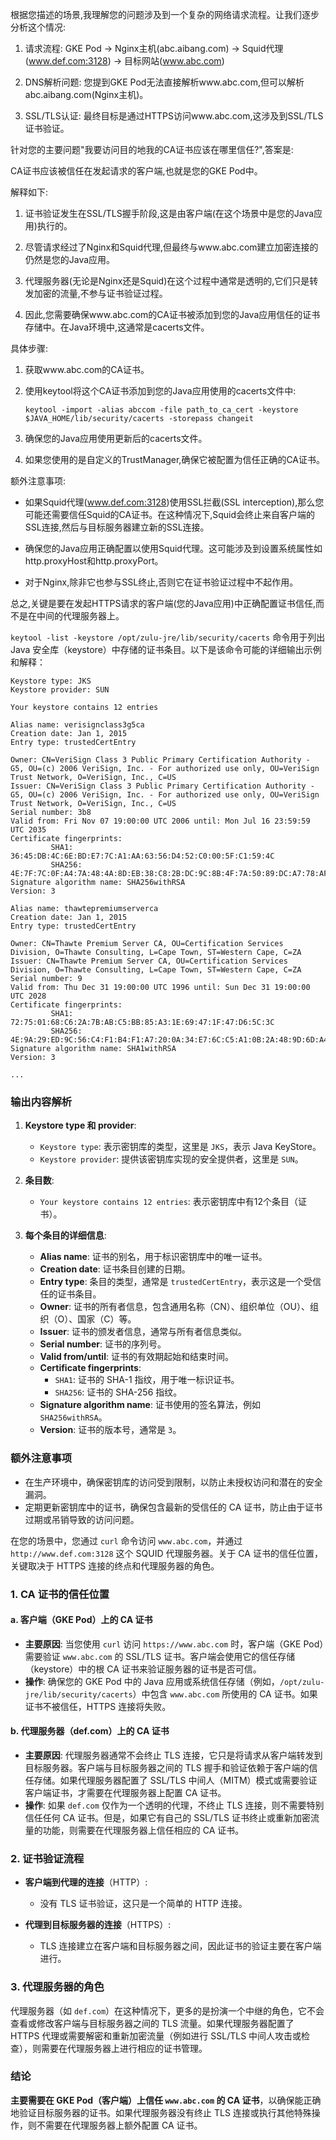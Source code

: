 
根据您描述的场景,我理解您的问题涉及到一个复杂的网络请求流程。让我们逐步分析这个情况:

1. 请求流程:
   GKE Pod -> Nginx主机(abc.aibang.com) -> Squid代理(www.def.com:3128) -> 目标网站(www.abc.com)

2. DNS解析问题:
   您提到GKE Pod无法直接解析www.abc.com,但可以解析abc.aibang.com(Nginx主机)。

3. SSL/TLS认证:
   最终目标是通过HTTPS访问www.abc.com,这涉及到SSL/TLS证书验证。

针对您的主要问题"我要访问目的地我的CA证书应该在哪里信任?",答案是:

CA证书应该被信任在发起请求的客户端,也就是您的GKE Pod中。

解释如下:

1. 证书验证发生在SSL/TLS握手阶段,这是由客户端(在这个场景中是您的Java应用)执行的。

2. 尽管请求经过了Nginx和Squid代理,但最终与www.abc.com建立加密连接的仍然是您的Java应用。

3. 代理服务器(无论是Nginx还是Squid)在这个过程中通常是透明的,它们只是转发加密的流量,不参与证书验证过程。

4. 因此,您需要确保www.abc.com的CA证书被添加到您的Java应用信任的证书存储中。在Java环境中,这通常是cacerts文件。

具体步骤:

1. 获取www.abc.com的CA证书。
2. 使用keytool将这个CA证书添加到您的Java应用使用的cacerts文件中:

   ```
   keytool -import -alias abccom -file path_to_ca_cert -keystore $JAVA_HOME/lib/security/cacerts -storepass changeit
   ```

3. 确保您的Java应用使用更新后的cacerts文件。

4. 如果您使用的是自定义的TrustManager,确保它被配置为信任正确的CA证书。

额外注意事项:

- 如果Squid代理(www.def.com:3128)使用SSL拦截(SSL interception),那么您可能还需要信任Squid的CA证书。在这种情况下,Squid会终止来自客户端的SSL连接,然后与目标服务器建立新的SSL连接。

- 确保您的Java应用正确配置以使用Squid代理。这可能涉及到设置系统属性如http.proxyHost和http.proxyPort。

- 对于Nginx,除非它也参与SSL终止,否则它在证书验证过程中不起作用。

总之,关键是要在发起HTTPS请求的客户端(您的Java应用)中正确配置证书信任,而不是在中间的代理服务器上。​​​​​​​​​​​​​​​​

`keytool -list -keystore /opt/zulu-jre/lib/security/cacerts` 命令用于列出 Java 安全库（keystore）中存储的证书条目。以下是该命令可能的详细输出示例和解释：

```shell
Keystore type: JKS
Keystore provider: SUN

Your keystore contains 12 entries

Alias name: verisignclass3g5ca
Creation date: Jan 1, 2015
Entry type: trustedCertEntry

Owner: CN=VeriSign Class 3 Public Primary Certification Authority - G5, OU=(c) 2006 VeriSign, Inc. - For authorized use only, OU=VeriSign Trust Network, O=VeriSign, Inc., C=US
Issuer: CN=VeriSign Class 3 Public Primary Certification Authority - G5, OU=(c) 2006 VeriSign, Inc. - For authorized use only, OU=VeriSign Trust Network, O=VeriSign, Inc., C=US
Serial number: 3b8
Valid from: Fri Nov 07 19:00:00 UTC 2006 until: Mon Jul 16 23:59:59 UTC 2035
Certificate fingerprints:
         SHA1: 36:45:DB:4C:6E:BD:E7:7C:A1:AA:63:56:D4:52:C0:00:5F:C1:59:4C
         SHA256: 4E:7F:7C:0F:A4:7A:48:4A:8D:EB:38:C8:2B:DC:9C:8B:4F:7A:50:89:DC:A7:78:AF:A1:1F:FD:FC:39:4A:51
Signature algorithm name: SHA256withRSA
Version: 3

Alias name: thawtepremiumserverca
Creation date: Jan 1, 2015
Entry type: trustedCertEntry

Owner: CN=Thawte Premium Server CA, OU=Certification Services Division, O=Thawte Consulting, L=Cape Town, ST=Western Cape, C=ZA
Issuer: CN=Thawte Premium Server CA, OU=Certification Services Division, O=Thawte Consulting, L=Cape Town, ST=Western Cape, C=ZA
Serial number: 9
Valid from: Thu Dec 31 19:00:00 UTC 1996 until: Sun Dec 31 19:00:00 UTC 2028
Certificate fingerprints:
         SHA1: 72:75:01:68:C6:2A:7B:AB:C5:BB:85:A3:1E:69:47:1F:47:D6:5C:3C
         SHA256: 4E:9A:29:ED:9C:56:C4:F1:B4:F1:A7:20:0A:34:E7:6C:C5:A1:0B:2A:48:9D:6D:A4:50:4B:7B:95:8B:F2:12
Signature algorithm name: SHA1withRSA
Version: 3

...
```

### 输出内容解析

1. **Keystore type 和 provider**:
   - `Keystore type`: 表示密钥库的类型，这里是 `JKS`，表示 Java KeyStore。
   - `Keystore provider`: 提供该密钥库实现的安全提供者，这里是 `SUN`。

2. **条目数**:
   - `Your keystore contains 12 entries`: 表示密钥库中有12个条目（证书）。

3. **每个条目的详细信息**:
   - **Alias name**: 证书的别名，用于标识密钥库中的唯一证书。
   - **Creation date**: 证书条目创建的日期。
   - **Entry type**: 条目的类型，通常是 `trustedCertEntry`，表示这是一个受信任的证书条目。
   - **Owner**: 证书的所有者信息，包含通用名称（CN）、组织单位（OU）、组织（O）、国家（C）等。
   - **Issuer**: 证书的颁发者信息，通常与所有者信息类似。
   - **Serial number**: 证书的序列号。
   - **Valid from/until**: 证书的有效期起始和结束时间。
   - **Certificate fingerprints**:
     - `SHA1`: 证书的 SHA-1 指纹，用于唯一标识证书。
     - `SHA256`: 证书的 SHA-256 指纹。
   - **Signature algorithm name**: 证书使用的签名算法，例如 `SHA256withRSA`。
   - **Version**: 证书的版本号，通常是 `3`。

### 额外注意事项

- 在生产环境中，确保密钥库的访问受到限制，以防止未授权访问和潜在的安全漏洞。
- 定期更新密钥库中的证书，确保包含最新的受信任的 CA 证书，防止由于证书过期或吊销导致的访问问题。


在您的场景中，您通过 `curl` 命令访问 `www.abc.com`，并通过 `http://www.def.com:3128` 这个 SQUID 代理服务器。关于 CA 证书的信任位置，关键取决于 HTTPS 连接的终点和代理服务器的角色。

### 1. **CA 证书的信任位置**

#### a. **客户端（GKE Pod）上的 CA 证书**
- **主要原因**: 当您使用 `curl` 访问 `https://www.abc.com` 时，客户端（GKE Pod）需要验证 `www.abc.com` 的 SSL/TLS 证书。客户端会使用它的信任存储（keystore）中的根 CA 证书来验证服务器的证书是否可信。
- **操作**: 确保您的 GKE Pod 中的 Java 应用或系统信任存储（例如，`/opt/zulu-jre/lib/security/cacerts`）中包含 `www.abc.com` 所使用的 CA 证书。如果证书不被信任，HTTPS 连接将失败。

#### b. **代理服务器（def.com）上的 CA 证书**
- **主要原因**: 代理服务器通常不会终止 TLS 连接，它只是将请求从客户端转发到目标服务器。客户端与目标服务器之间的 TLS 握手和验证依赖于客户端的信任存储。如果代理服务器配置了 SSL/TLS 中间人（MITM）模式或需要验证客户端证书，才需要在代理服务器上配置 CA 证书。
- **操作**: 如果 `def.com` 仅作为一个透明的代理，不终止 TLS 连接，则不需要特别信任任何 CA 证书。但是，如果它有自己的 SSL/TLS 证书终止或重新加密流量的功能，则需要在代理服务器上信任相应的 CA 证书。

### 2. **证书验证流程**

- **客户端到代理的连接**（HTTP）:
  - 没有 TLS 证书验证，这只是一个简单的 HTTP 连接。

- **代理到目标服务器的连接**（HTTPS）:
  - TLS 连接建立在客户端和目标服务器之间，因此证书的验证主要在客户端进行。

### 3. **代理服务器的角色**

代理服务器（如 `def.com`）在这种情况下，更多的是扮演一个中继的角色，它不会查看或修改客户端与目标服务器之间的 TLS 流量。如果代理服务器配置了 HTTPS 代理或需要解密和重新加密流量（例如进行 SSL/TLS 中间人攻击或检查），则需要在代理服务器上进行相应的证书管理。

### 结论

**主要需要在 GKE Pod（客户端）上信任 `www.abc.com` 的 CA 证书**，以确保能正确地验证目标服务器的证书。如果代理服务器没有终止 TLS 连接或执行其他特殊操作，则不需要在代理服务器上额外配置 CA 证书。
